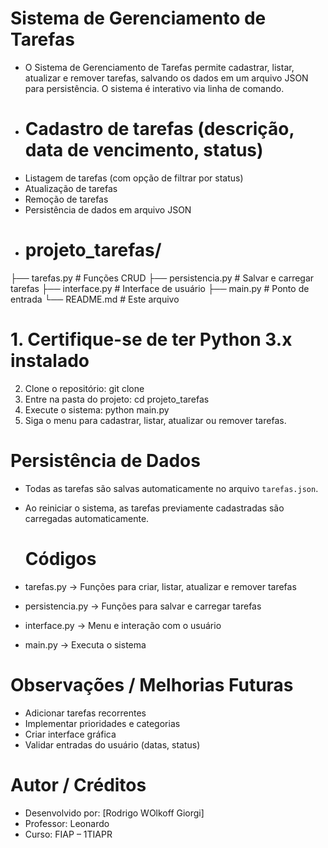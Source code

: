 # Sistema de Gerenciamento de Tarefas

- O Sistema de Gerenciamento de Tarefas permite cadastrar, listar, atualizar e remover tarefas, salvando os dados em um arquivo JSON para persistência. O sistema é interativo via linha de comando.
- # Cadastro de tarefas (descrição, data de vencimento, status)
- Listagem de tarefas (com opção de filtrar por status)
- Atualização de tarefas
- Remoção de tarefas
- Persistência de dados em arquivo JSON
- # projeto_tarefas/
├── tarefas.py       # Funções CRUD
├── persistencia.py  # Salvar e carregar tarefas
├── interface.py     # Interface de usuário
├── main.py          # Ponto de entrada
└── README.md        # Este arquivo
# 1. Certifique-se de ter Python 3.x instalado
2. Clone o repositório:
   git clone <URL-do-repositorio>
3. Entre na pasta do projeto:
   cd projeto_tarefas
4. Execute o sistema:
   python main.py
5. Siga o menu para cadastrar, listar, atualizar ou remover tarefas.
# Persistência de Dados
- Todas as tarefas são salvas automaticamente no arquivo `tarefas.json`.
- Ao reiniciar o sistema, as tarefas previamente cadastradas são carregadas automaticamente.

  # Códigos
- tarefas.py → Funções para criar, listar, atualizar e remover tarefas
- persistencia.py → Funções para salvar e carregar tarefas
- interface.py → Menu e interação com o usuário
- main.py → Executa o sistema

 # Observações / Melhorias Futuras
- Adicionar tarefas recorrentes
- Implementar prioridades e categorias
- Criar interface gráfica
- Validar entradas do usuário (datas, status)

#  Autor / Créditos
- Desenvolvido por: [Rodrigo WOlkoff Giorgi]
- Professor: Leonardo  
- Curso: FIAP – 1TIAPR 


 




